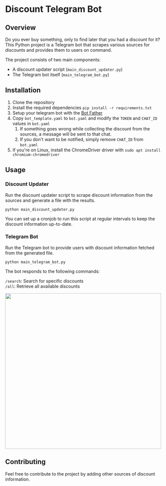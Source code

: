 # Discount Telegram Bot

## Overview

Do you ever buy something, only to find later that you had a discount for it?  
This Python project is a Telegram bot that scrapes various sources for discounts and provides them to users on command.

The project consists of two main components:
- A discount updater script (`main_discount_updater.py`)
- The Telegram bot itself (`main_telegram_bot.py`)

## Installation

1. Clone the repository
2. Install the required dependencies ```pip install -r requirements.txt```
3. Setup your telegram bot with the [Bot Father](https://telegram.me/BotFather)
4. Copy `bot_template.yaml` to `bot.yaml` and modify the `TOKEN` and `CHAT_ID` values in `bot.yaml`
   1. If something goes wrong while collecting the discount from the sources, a message will be sent to that chat.
   2. If you don't want to be notified, simply remove `CHAT_ID` from `bot.yaml`
5. If you're on Linux, install the ChromeDriver driver with `sudo apt install chromium-chromedriver`

## Usage

### Discount Updater
Run the discount updater script to scrape discount information from the sources and generate a file with the results.

```python main_discount_updater.py```

You can set up a cronjob to run this script at regular intervals to keep the discount information up-to-date.

### Telegram Bot
Run the Telegram bot to provide users with discount information fetched from the generated file.

```python main_telegram_bot.py```

The bot responds to the following commands:

`/search`: Search for specific discounts  
`/all`: Retrieve all available discounts

<img src="https://github.com/fmmagalhaes/discount-telegram-bot/assets/8866496/834dd1e3-a0fe-449b-9c9b-e2a6050dfc99" height="500">

## Contributing
Feel free to contribute to the project by adding other sources of discount information.
